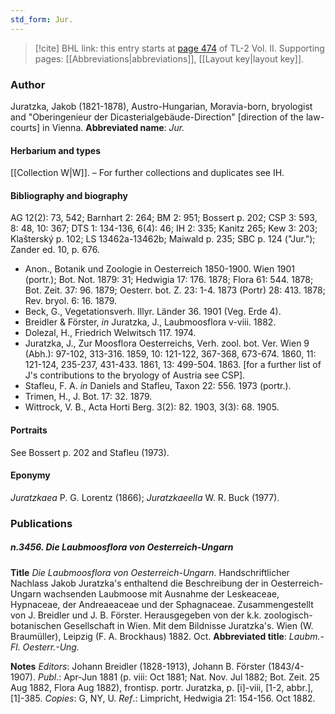 ```yaml
---
std_form: Jur.
---
```


> [!cite] BHL link: this entry starts at [page 474](https://www.biodiversitylibrary.org/page/33068716) of TL-2 Vol. II.
> Supporting pages: [[Abbreviations|abbreviations]], [[Layout key|layout key]].

### Author

Juratzka, Jakob (1821-1878), Austro-Hungarian, Moravia-born, bryologist and "Oberingenieur der Dicasterialgebäude-Direction" \[direction of the law-courts\] in Vienna. 
**Abbreviated name**: *Jur.*

#### Herbarium and types

[[Collection W|W]]. – For further collections and duplicates see IH.

#### Bibliography and biography

AG 12(2): 73, 542; Barnhart 2: 264; BM 2: 951; Bossert p. 202; CSP 3: 593, 8: 48, 10: 367; DTS 1: 134-136, 6(4): 46; IH 2: 335; Kanitz 265; Kew 3: 203; Klašterský p. 102; LS 13462a-13462b; Maiwald p. 235; SBC p. 124 ("Jur."); Zander ed. 10, p. 676.
- Anon., Botanik und Zoologie in Oesterreich 1850-1900. Wien 1901 (portr.); Bot. Not. 1879: 31; Hedwigia 17: 176. 1878; Flora 61: 544. 1878; Bot. Zeit. 37: 96. 1879; Oesterr. bot. Z. 23: 1-4. 1873 (Portr) 28: 413. 1878; Rev. bryol. 6: 16. 1879.
- Beck, G., Vegetationsverh. Illyr. Länder 36. 1901 (Veg. Erde 4).
- Breidler & Förster, *in* Juratzka, J., Laubmoosflora v-viii. 1882.
- Dolezal, H., Friedrich Welwitsch 117. 1974.
- Juratzka, J., Zur Moosflora Oesterreichs, Verh. zool. bot. Ver. Wien 9 (Abh.): 97-102, 313-316. 1859, 10: 121-122, 367-368, 673-674. 1860, 11: 121-124, 235-237, 431-433. 1861, 13: 499-504. 1863. \[for a further list of J's contributions to the bryology of Austria see CSP\].
- Stafleu, F. A. *in* Daniels and Stafleu, Taxon 22: 556. 1973 (portr.).
- Trimen, H., J. Bot. 17: 32. 1879.
- Wittrock, V. B., Acta Horti Berg. 3(2): 82. 1903, 3(3): 68. 1905.

#### Portraits

See Bossert p. 202 and Stafleu (1973).

#### Eponymy

*Juratzkaea* P. G. Lorentz (1866); *Juratzkaeella* W. R. Buck (1977).

### Publications

##### n.3456. Die Laubmoosflora von Oesterreich-Ungarn

**Title**
*Die Laubmoosflora von Oesterreich-Ungarn*. Handschriftlicher Nachlass Jakob Juratzka's enthaltend die Beschreibung der in Oesterreich-Ungarn wachsenden Laubmoose mit Ausnahme der Leskeaceae, Hypnaceae, der Andreaeaceae und der Sphagnaceae. Zusammengestellt von J. Breidler und J. B. Förster. Herausgegeben von der k.k. zoologisch-botanischen Gesellschaft in Wien. Mit dem Bildnisse Juratzka's. Wien (W. Braumüller), Leipzig (F. A. Brockhaus) 1882. Oct.
**Abbreviated title**: *Laubm.-Fl. Oesterr.-Ung.*

**Notes**
*Editors*: Johann Breidler (1828-1913), Johann B. Förster (1843/4-1907).
*Publ*.: Apr-Jun 1881 (p. viii: Oct 1881; Nat. Nov. Jul 1882; Bot. Zeit. 25 Aug 1882, Flora Aug 1882), frontisp. portr. Juratzka, p. \[i\]-viii, \[1-2, abbr.\], \[1\]-385. *Copies*: G, NY, U.
*Ref*.: Limpricht, Hedwigia 21: 154-156. Oct 1882.

